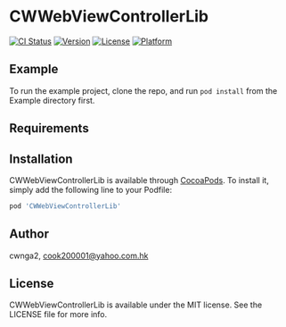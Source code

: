 # CWWebViewControllerLib

[![CI Status](https://img.shields.io/travis/cwnga2/CWWebViewControllerLib.svg?style=flat)](https://travis-ci.org/cwnga2/CWWebViewControllerLib)
[![Version](https://img.shields.io/cocoapods/v/CWWebViewControllerLib.svg?style=flat)](https://cocoapods.org/pods/CWWebViewControllerLib)
[![License](https://img.shields.io/cocoapods/l/CWWebViewControllerLib.svg?style=flat)](https://cocoapods.org/pods/CWWebViewControllerLib)
[![Platform](https://img.shields.io/cocoapods/p/CWWebViewControllerLib.svg?style=flat)](https://cocoapods.org/pods/CWWebViewControllerLib)

## Example

To run the example project, clone the repo, and run `pod install` from the Example directory first.

## Requirements

## Installation

CWWebViewControllerLib is available through [CocoaPods](https://cocoapods.org). To install
it, simply add the following line to your Podfile:

```ruby
pod 'CWWebViewControllerLib'
```

## Author

cwnga2, cook200001@yahoo.com.hk

## License

CWWebViewControllerLib is available under the MIT license. See the LICENSE file for more info.
